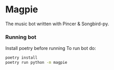# Magpie
The music bot written with Pincer & Songbird-py.

### Running bot
Install poetry before running
To run bot do:
```sh
poetry install
poetry run python -m magpie
```
